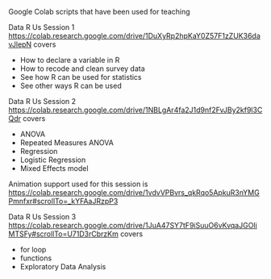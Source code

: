 Google Colab scripts that have been used for teaching

Data R Us Session 1
https://colab.research.google.com/drive/1DuXyRp2hpKaY0Z57F1zZUK36davJlepN
covers
- How to declare a variable in R
- How to recode and clean survey data
- See how R can be used for statistics
- See other ways R can be used

Data R Us Session 2
https://colab.research.google.com/drive/1NBLgAr4fa2J1d9nf2FvJBy2kf9l3CQdr
covers
- ANOVA
- Repeated Measures ANOVA
- Regression
- Logistic Regression
- Mixed Effects model

Animation support used for this session is
https://colab.research.google.com/drive/1vdvVPBvrs_qkRqo5ApkuR3nYMGPmnfxr#scrollTo=_kYFAaJRzpP3

Data R Us Session 3
https://colab.research.google.com/drive/1JuA47SY7tF9iSuuO6vKvqaJGOIiMTSFy#scrollTo=U71D3rCbrzKm
covers
- for loop
- functions
- Exploratory Data Analysis
